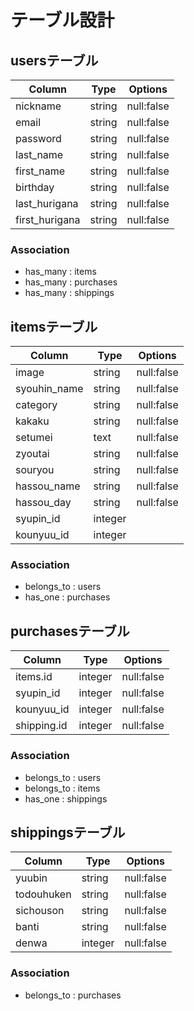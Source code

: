 # テーブル設計

## usersテーブル

| Column         | Type    | Options    |
| -------------- | ------- | ---------- |
| nickname       | string  | null:false |
| email          | string  | null:false |
| password       | string  | null:false |
| last_name      | string  | null:false |
| first_name     | string  | null:false |
| birthday       | string  | null:false |
| last_hurigana  | string  | null:false |
| first_hurigana | string  | null:false |

### Association

- has_many : items
- has_many : purchases
- has_many : shippings

## itemsテーブル

| Column         | Type    | Options    |
| -------------- | ------- | ---------- |
| image          | string  | null:false |
| syouhin_name   | string  | null:false |
| category       | string  | null:false |
| kakaku         | string  | null:false |
| setumei        | text    | null:false |
| zyoutai        | string  | null:false |
| souryou        | string  | null:false |
| hassou_name    | string  | null:false |
| hassou_day     | string  | null:false |
| syupin_id      | integer |            |
| kounyuu_id     | integer |            |

### Association

- belongs_to : users
- has_one : purchases

## purchasesテーブル

| Column         | Type    | Options    |
| -------------- | ------- | ---------- |
| items.id       | integer | null:false |
| syupin_id      | integer | null:false |
| kounyuu_id     | integer | null:false |
| shipping.id    | integer | null:false |

### Association

- belongs_to : users
- belongs_to : items
- has_one : shippings

## shippingsテーブル

| Column         | Type    | Options    |
| -------------- | ------- | ---------- |
| yuubin         | string  | null:false |
| todouhuken     | string  | null:false |
| sichouson      | string  | null:false |
| banti          | string  | null:false |
| denwa          | integer | null:false |

### Association

- belongs_to : purchases
